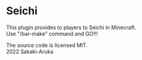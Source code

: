 # Seichi  
This plugin provides to players to Seichi in Minecraft.  
Use "/bar-make" command and GO!!!  
  
The source code is licensed MIT.  
2022 Sakaki-Aruka
